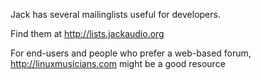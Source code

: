 Jack has several mailinglists useful for developers.

Find them at http://lists.jackaudio.org

For end-users and people who prefer a web-based forum, http://linuxmusicians.com might be a good resource